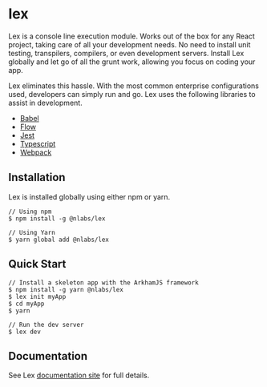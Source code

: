 # lex

Lex is a console line execution module. Works out of the box for any React project, taking care of all your development needs. No need to install unit testing, transpilers, compilers, or even development servers. Install Lex globally and let go of all the grunt work, allowing you focus on coding your app.

Lex eliminates this hassle. With the most common enterprise configurations used, developers can simply run and go. Lex uses the following libraries to assist in development.

- [Babel](https://babeljs.io/)
- [Flow](https://flow.org/)
- [Jest](https://facebook.github.io/jest/)
- [Typescript](http://www.typescriptlang.org/)
- [Webpack](https://webpack.js.org/)

## Installation

Lex is installed globally using either npm or yarn.

```shell
// Using npm
$ npm install -g @nlabs/lex

// Using Yarn
$ yarn global add @nlabs/lex
```

## Quick Start

```shell
// Install a skeleton app with the ArkhamJS framework
$ npm install -g yarn @nlabs/lex
$ lex init myApp
$ cd myApp
$ yarn

// Run the dev server
$ lex dev
```

## Documentation

See Lex [documentation site](https://nitrogenlabs.com/lex) for full details.
